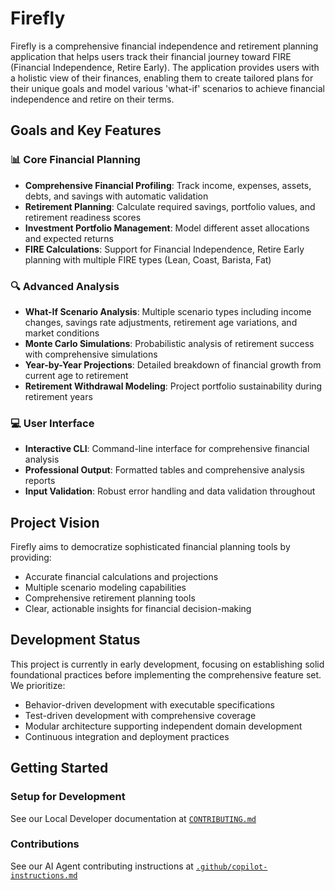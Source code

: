 # Firefly

Firefly is a comprehensive financial independence and retirement planning application that helps users track their financial journey toward FIRE (Financial Independence, Retire Early). The application provides users with a holistic view of their finances, enabling them to create tailored plans for their unique goals and model various 'what-if' scenarios to achieve financial independence and retire on their terms.

## Goals and Key Features

### 📊 Core Financial Planning
- **Comprehensive Financial Profiling**: Track income, expenses, assets, debts, and savings with automatic validation
- **Retirement Planning**: Calculate required savings, portfolio values, and retirement readiness scores
- **Investment Portfolio Management**: Model different asset allocations and expected returns
- **FIRE Calculations**: Support for Financial Independence, Retire Early planning with multiple FIRE types (Lean, Coast, Barista, Fat)

### 🔍 Advanced Analysis
- **What-If Scenario Analysis**: Multiple scenario types including income changes, savings rate adjustments, retirement age variations, and market conditions
- **Monte Carlo Simulations**: Probabilistic analysis of retirement success with comprehensive simulations
- **Year-by-Year Projections**: Detailed breakdown of financial growth from current age to retirement
- **Retirement Withdrawal Modeling**: Project portfolio sustainability during retirement years

### 💻 User Interface
- **Interactive CLI**: Command-line interface for comprehensive financial analysis
- **Professional Output**: Formatted tables and comprehensive analysis reports
- **Input Validation**: Robust error handling and data validation throughout

## Project Vision

Firefly aims to democratize sophisticated financial planning tools by providing:
- Accurate financial calculations and projections
- Multiple scenario modeling capabilities  
- Comprehensive retirement planning tools
- Clear, actionable insights for financial decision-making

## Development Status

This project is currently in early development, focusing on establishing solid foundational practices before implementing the comprehensive feature set. We prioritize:
- Behavior-driven development with executable specifications
- Test-driven development with comprehensive coverage
- Modular architecture supporting independent domain development
- Continuous integration and deployment practices

## Getting Started

### Setup for Development
See our Local Developer documentation at [`CONTRIBUTING.md`](CONTRIBUTING.md)
### Contributions
See our AI Agent contributing instructions at [`.github/copilot-instructions.md`](.github/copilot-instructions.md)
